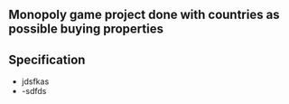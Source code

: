 ## Monopoly game project done with countries as possible buying properties

## Specification
- jdsfkas
- -sdfds

